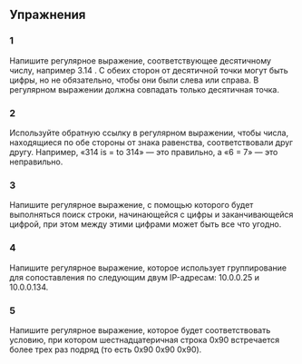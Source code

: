 ## Упражнения

### 1
Напишите регулярное выражение, соответствующее десятичному числу, например 3.14 . С обеих сторон от десятичной точки могут быть цифры, но не обязательно, чтобы они были слева или справа. В регулярном выражении должна
совпадать только десятичная точка.


### 2
Используйте обратную ссылку в регулярном выражении, чтобы числа, находящиеся по обе стороны от знака равенства, соответствовали друг другу. Например,
«314 is = to 314» — это правильно, а «6 = 7» — это неправильно.

### 3
Напишите регулярное выражение, с помощью которого будет выполняться
поиск строки, начинающейся с цифры и заканчивающейся цифрой, при этом
между этими цифрами может быть все что угодно.

### 4
Напишите регулярное выражение, которое использует группирование для сопоставления по следующим двум IP-адресам: 10.0.0.25 и 10.0.0.134.

### 5
Напишите регулярное выражение, которое будет соответствовать условию, при
котором шестнадцатеричная строка 0x90 встречается более трех раз подряд
(то есть 0x90 0x90 0x90).


